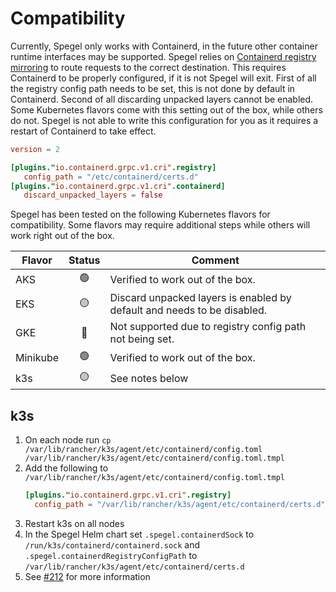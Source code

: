# Compatibility 

Currently, Spegel only works with Containerd, in the future other container runtime interfaces may be supported. Spegel relies on [Containerd registry mirroring](https://github.com/containerd/containerd/blob/main/docs/hosts.md#cri) to route requests to the correct destination.
This requires Containerd to be properly configured, if it is not Spegel will exit. First of all the registry config path needs to be set, this is not done by default in Containerd. Second of all discarding unpacked layers cannot be enabled.
Some Kubernetes flavors come with this setting out of the box, while others do not. Spegel is not able to write this configuration for you as it requires a restart of Containerd to take effect.

```toml
version = 2

[plugins."io.containerd.grpc.v1.cri".registry]
   config_path = "/etc/containerd/certs.d"
[plugins."io.containerd.grpc.v1.cri".containerd]
   discard_unpacked_layers = false
```

Spegel has been tested on the following Kubernetes flavors for compatibility. Some flavors may require additional steps while others will work right out of the box.

| Flavor | Status | Comment |
| --- | :---: | --- |
| AKS | :green_circle: | Verified to work out of the box. |
| EKS | :yellow_circle: | Discard unpacked layers is enabled by default and needs to be disabled. |
| GKE | :red_circle: | Not supported due to registry config path not being set. |
| Minikube | :green_circle: | Verified to work out of the box. |
| k3s | :yellow_circle: | See notes below |

## k3s

1. On each node run `cp /var/lib/rancher/k3s/agent/etc/containerd/config.toml /var/lib/rancher/k3s/agent/etc/containerd/config.toml.tmpl`
2. Add the following to `/var/lib/rancher/k3s/agent/etc/containerd/config.toml.tmpl`
    ```toml
    [plugins."io.containerd.grpc.v1.cri".registry]
      config_path = "/var/lib/rancher/k3s/agent/etc/containerd/certs.d"
    ```
4. Restart k3s on all nodes
5. In the Spegel Helm chart set `.spegel.containerdSock` to `/run/k3s/containerd/containerd.sock` and `.spegel.containerdRegistryConfigPath` to `/var/lib/rancher/k3s/agent/etc/containerd/certs.d`
6. See [#212](https://github.com/XenitAB/spegel/issues/212) for more information
